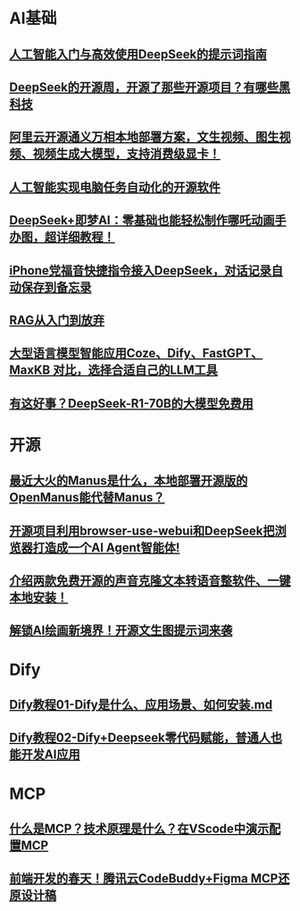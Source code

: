 # AI基础

## [人工智能入门与高效使用DeepSeek的提示词指南](1.人工智能入门与高效使用DeepSeek指南.md)

## [DeepSeek的开源周，开源了那些开源项目？有哪些黑科技](DeepSeek的开源周，开源了那些开源项目？有哪些黑科技.md)

## [阿里云开源通义万相本地部署方案，文生视频、图生视频、视频生成大模型，支持消费级显卡！](3.通义万相本地部署-文生图.md)

## [人工智能实现电脑任务自动化的开源软件](5.人工智能实现电脑任务自动化的开源软件.md)

## [DeepSeek+即梦AI：零基础也能轻松制作哪吒动画手办图，超详细教程！](6.DeepSeek+即梦AI：零基础也能轻松制作哪吒动画手办图，超详细教程！.md)

## [iPhone党福音快捷指令接入DeepSeek，对话记录自动保存到备忘录](7.iPhone党福音快捷指令接入DeepSeek，对话记录自动保存到备忘录.md)

## [RAG从入门到放弃](9.人工智能RAG：从入门到放弃.md)

## [大型语言模型智能应用Coze、Dify、FastGPT、MaxKB 对比，选择合适自己的LLM工具](11.大型语言模型智能应用Coze选择合适自己的LLM工具.md)

## [有这好事？DeepSeek-R1-70B的大模型免费用](12.有这好事？DeepSeek-R1-70B的大模型免费用.md)



# 开源

## [最近大火的Manus是什么，本地部署开源版的OpenManus能代替Manus？](4.最近大火的Manus是什么，本地部署开源版的OpenManus能代替Manus？)

## [开源项目利用browser-use-webui和DeepSeek把浏览器打造成一个AI Agent智能体!](8.开源项目利用browser-use-webui和DeepSeek.md)

## [介绍两款免费开源的声音克隆文本转语音整软件、一键本地安装！](10.介绍两款免费开源的声音克隆文本转语音整软件、一键本地安装！)

## [解锁AI绘画新境界！开源文生图提示词来袭](13.解锁AI绘画新境界！开源文生图提示词来袭.md)



# Dify

## [Dify教程01-Dify是什么、应用场景、如何安装.md](100.Dify教程01-Dify是什么、应用场景、如何安装.md)

## [Dify教程02-Dify+Deepseek零代码赋能，普通人也能开发AI应用](101.Dify教程02-Dify+Deepseek零代码赋能，普通人也能开发AI应用.md)



# MCP

## [什么是MCP？技术原理是什么？在VScode中演示配置MCP](14.什么是MCP？技术原理是什么？在VScode中演示配置MCP.md)

## [前端开发的春天！腾讯云CodeBuddy+Figma MCP还原设计稿](15.前端开发的春天腾讯云CodeBuddyFigma-MCP还原设计稿.md)



